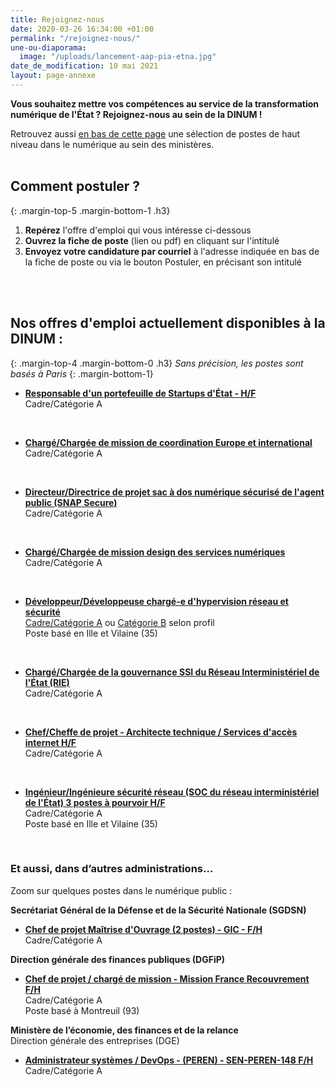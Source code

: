 ```yaml
---
title: Rejoignez-nous
date: 2020-03-26 16:34:00 +01:00
permalink: "/rejoignez-nous/"
une-ou-diaporama:
  image: "/uploads/lancement-aap-pia-etna.jpg"
date_de_modification: 10 mai 2021
layout: page-annexe
---
```


**Vous souhaitez mettre vos compétences au service de la transformation numérique de l'État ? Rejoignez-nous au sein de la DINUM !**

Retrouvez aussi [en bas de cette page](#offresministeres) une sélection de postes de haut niveau dans le numérique au sein des ministères.
<br>
<br>

## Comment postuler ?
{: .margin-top-5 .margin-bottom-1 .h3}
1. **Repérez** l'offre d'emploi qui vous intéresse ci-dessous
2. **Ouvrez la fiche de poste** (lien ou pdf) en cliquant sur l'intitulé
3. **Envoyez votre candidature par courriel** à l'adresse indiquée en bas de la fiche de poste ou via le bouton Postuler, en précisant son intitulé
<br>
<br>

## Nos offres d'emploi actuellement disponibles à la DINUM : 
{: .margin-top-4 .margin-bottom-0 .h3}
*Sans précision, les postes sont basés à Paris*
{: .margin-bottom-1}

* **[Responsable d'un portefeuille de Startups d'État - H/F](https://place-emploi-public.gouv.fr/offre-emploi/responsable-d-un-portefeuille-de-startups-d-tat-hf-reference-2021-614429/ "Responsable d'un portefeuille de Startups d'État - H/F - Lien externe")**
<br>Cadre/Catégorie A
<br>

* **[Chargé/Chargée de mission de coordination Europe et international](https://place-emploi-public.gouv.fr/offre-emploi/charge-e-de-mission-de-coordination-europe-et-international-hf-reference-2021-598136/ "Chargé/Chargée de mission de coordination Europe et international - Lien externe")**
<br>Cadre/Catégorie A
<br>

* **[Directeur/Directrice de projet sac à dos numérique sécurisé de l'agent public (SNAP Secure)](https://place-emploi-public.gouv.fr/offre-emploi/directeurdirectrice-de-projet-sac-a-dos-numerique-securise-de-l-agent-public-snap-secure-hf-reference-2021-600496/ "Directeur/Directrice de projet sac à dos numérique sécurisé de l'agent public (SNAP Secure) - Lien externe")**
<br>Cadre/Catégorie A
<br>

* **[Chargé/Chargée de mission design des services numériques](https://place-emploi-public.gouv.fr/offre-emploi/charge-e-de-mission-design-des-services-numeriques-hf-reference-2021-597346/ "Chargé/Chargée de mission design des services numériques - Lien externe")**
<br>Cadre/Catégorie A
<br>

* **[Développeur/Développeuse chargé-e d'hypervision réseau et sécurité](https://place-emploi-public.gouv.fr/offre-emploi/developpeurdeveloppeuse-charge-e-d-hypervision-reseau-et-securite--hf-reference-2021-572915/ "Développeur/Développeuse chargé-e d'hypervision réseau et sécurité - Lien externe")**
<br>[Cadre/Catégorie A](https://place-emploi-public.gouv.fr/offre-emploi/developpeurdeveloppeuse-charge-e-d-hypervision-reseau-et-securite--hf-reference-2021-572915/ "Développeur/Développeuse chargé-e d'hypervision réseau et sécurité - Lien externe") ou [Catégorie B](https://place-emploi-public.gouv.fr/offre-emploi/developpeurdeveloppeuse-charge-e-d-hypervision-reseau-et-securite-hf-reference-2021-572929/ "Développeur/Développeuse chargé-e d'hypervision réseau et sécurité - Lien externe") selon profil 
<br>Poste basé en Ille et Vilaine (35)
<br>

* **[Chargé/Chargée de la gouvernance SSI du Réseau Interministériel de l'État (RIE)](https://place-emploi-public.gouv.fr/offre-emploi/charge-e-de-la-gouvernance-ssi-du-reseau-interministeriel-de-l-tat-rie-hf-reference-2021-572756/ "Chargé/Chargée de la gouvernance SSI du Réseau Interministériel de l'État (RIE) - Lien externe")**
<br>Cadre/Catégorie A
<br>

* **[Chef/Cheffe de projet - Architecte technique / Services d'accès internet H/F](https://place-emploi-public.gouv.fr/offre-emploi/chef-fe-de-projet---architecte-technique--services-d-acces-internet-hf-reference-2021-557169/ "Chef/Cheffe de projet - Architecte technique / Services d'accès internet H/F - Lien externe")**
<br>Cadre/Catégorie A
<br>

* **[Ingénieur/Ingénieure sécurité réseau (SOC du réseau interministériel de l'État) 3 postes à pourvoir H/F](https://place-emploi-public.gouv.fr/offre-emploi/ingenieur-e-securite-reseau-soc-du-reseau-interministeriel-de-l-tat--3-postes-a-pourvoir-hf-reference-2021-557187/ "Ingénieur/Ingénieure sécurité réseau (SOC du réseau interministériel de l'État) 3 postes à pourvoir H/F - Lien externe")**
<br>Cadre/Catégorie A
<br>Poste basé en Ille et Vilaine (35)
<br>




<!--
> ### Talents du numérique : l’État recrute !
> <figure class='image-center' style='width: 70%;'><img src="/uploads/Campagne_Linkedin_FETE_visuel1.jpg" alt=""/></figure>
> <br>Vous êtes développeur, chef de projet numérique, ingénieur, architecte SI, technicien support... ? Venez créer le service public de demain !
> <br>Plus de 300 postes dans de nombreux métiers vous attendent au **Forum de l'emploi tech de l’État, du 30 novembre au 9 décembre 2020**. Édition 100% en ligne.
> <br>[> Inscrivez-vous jusqu'au 27 nov, 14h](https://numerique.gouv.fr/agenda/forum-emploi-tech-etat-2020)
> <br>
{: .noir .encadre}
  -->

<div class="encadre noir">
<h3 id="et-aussi-dans-dautres-administrations">Et aussi, dans d’autres administrations…<a id="offresministeres"></a></h3>
<p class="margin-bottom-1">Zoom sur quelques postes dans le numérique public&nbsp;:</p>  <p><strong> Secrétariat Général de la Défense et de la Sécurité Nationale (SGDSN)</strong></p> 
<ul><li class="margin-bottom-1"><strong><a href="https://place-emploi-public.gouv.fr/offre-emploi/chef-de-projet-maitrise-d-ouvrage-2-postes-reference-2021-557102/" title="Chef de projet Maîtrise d'Ouvrage (2 postes) - GIC - F/H - Lien externe">Chef de projet Maîtrise d'Ouvrage (2 postes) - GIC - F/H</a></strong><br>Cadre/Catégorie A</li></ul> 
<p><strong>Direction générale des finances publiques (DGFiP)</strong></p> 
<ul><li class="margin-bottom-1"><strong><a href="https://www.place-emploi-public.gouv.fr/offre-emploi/cheffe-de-projet--charge-e-de-mission-reference-2020-473064" title="Chef de projet / chargé de mission F/H - Lien externe">Chef de projet / chargé de mission - Mission France Recouvrement F/H</a></strong><br>Cadre/Catégorie A <br>Poste basé à Montreuil (93)</li></ul> 
<p><strong>Ministère de l’économie, des finances et de la relance</strong><br>Direction générale des entreprises (DGE)</p> 
<ul><li class="margin-bottom-1"><strong><a href="https://place-emploi-public.gouv.fr/offre-emploi/administrateur-systemes--devops---peren---sen-peren-148-hf-reference-MEF_2021-3469" title="Administrateur systèmes / DevOps - (PEREN) - SEN-PEREN-148 F/H - Lien externe">Administrateur systèmes / DevOps - (PEREN) - SEN-PEREN-148 F/H</a></strong>
<br>Cadre/Catégorie A</li></ul> 
</div>
